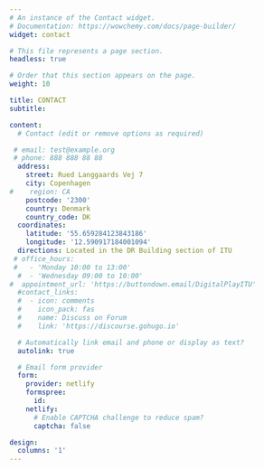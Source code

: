 ```yaml
---
# An instance of the Contact widget.
# Documentation: https://wowchemy.com/docs/page-builder/
widget: contact

# This file represents a page section.
headless: true

# Order that this section appears on the page.
weight: 10

title: CONTACT
subtitle:

content:
  # Contact (edit or remove options as required)

 # email: test@example.org
 # phone: 888 888 88 88
  address:
    street: Rued Langgaards Vej 7
    city: Copenhagen
#    region: CA
    postcode: '2300'
    country: Denmark
    country_code: DK
  coordinates:
    latitude: '55.659284123843186'
    longitude: '12.590917184001094'
  directions: Located in the DR Building section of ITU
 # office_hours:
 #   - 'Monday 10:00 to 13:00'
  #  - 'Wednesday 09:00 to 10:00'
#  appointment_url: 'https://buttondown.email/DigitalPlayITU'
  #contact_links:
  #  - icon: comments
  #    icon_pack: fas
  #    name: Discuss on Forum
  #    link: 'https://discourse.gohugo.io'

  # Automatically link email and phone or display as text?
  autolink: true

  # Email form provider
  form:
    provider: netlify
    formspree:
      id:
    netlify:
      # Enable CAPTCHA challenge to reduce spam?
      captcha: false

design:
  columns: '1'
---
```

